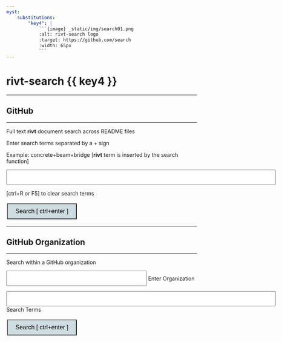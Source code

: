 ```yaml
---
myst:
    substitutions:
        "key4": |
            ```{image} _static/img/search01.png
            :alt: rivt-search logo
            :target: https://github.com/search
            :width: 65px
            ```
---
```


# **rivt-search** {{ key4 }} 

<head>
<style>
.button {
  background-color: #cfdde2; 
  border: 3 px solid black;
  color: black;
  padding: 10px 20px;
  text-align: center;
  text-decoration: none;
  display: inline-block;
  font-size: 16px;
  margin: 4px 2px;
  cursor: pointer;
}
</style>

<script> function searchRivt(){var strng1 = document.getElementById("terms"); var strng2 = document.getElementById("terms").value;URL = `https://github.com/search?q=rivt+${strng2}+in%3Areadme`;window.open(URL,'_self')};document.addEventListener("keydown", function(e) {if ((e.keyCode == 10 || e.keyCode == 13) && e.ctrlKey){document.getElementById("searchBtn").click();}});</script>

<script> function searchOrg(){var strng1 = document.getElementById("terms");var strng2 = document.getElementById("terms").value;URL = `https://github.com/search?q=rivt+${strng2}+in%3Areadme`;window.open(URL,'_self')};document.addEventListener("keydown", function(e) {if ((e.keyCode == 10 || e.keyCode == 13) && e.ctrlKey){document.getElementById("searchBtn").click();}});</script>

</head>

<hr>

## GitHub
<hr>

Full text **rivt** document search across README files

Enter search terms separated by a + sign

Example: concrete+beam+bridge  [**rivt** term is inserted by the search function]

<input type="text" id="terms" name="terms" size=60 style="height:40px;font-size:14pt; font-weight: bold"><br>

[ctrl+R or F5] to clear search terms

<button class="button" id="searchBtn" onclick="searchRivt()">Search [ ctrl+enter ]</button>

<hr>

## GitHub Organization
<hr>

Search within a GitHub organization

<input type="text" id="terms" name="terms" size=30 style="height:40px;font-size:14pt; font-weight: bold"> Enter Organization<br>


<input type="text" id="terms" name="terms" size=60 style="height:40px;font-size:14pt; font-weight: bold"> Search Terms<br>

<button class="button" id="searchBtn" onclick="searchOrg()">Search [ ctrl+enter ]</button>


